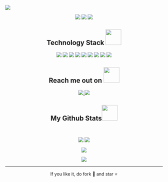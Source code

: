 
<!--  https://ritik307.github.io/portfolio/  -->
<p align="center">
 
</p align="center">
<img src="https://github.com/kkeshavv/kkeshavv/blob/main/git_wall_finalllllllllllllllllllllllllllllllllllllllllllllllllllllllll.png" />
<p align="center">
 
 <img src="https://badges.pufler.dev/visits/kkeshavv/kkeshavv"/> 
 <!-- <img src="https://badges.pufler.dev/years/kkeshavv"/> -->
<img src="https://badges.pufler.dev/repos/kkeshavv"/>
  <img src="https://badges.pufler.dev/commits/yearly/kkeshavv" />  

</p>

<!-- <p align="center">
  I'm a 3rd year student pursuing Master's in Computer Applications 🎓 from Guru Gobind Singh Indraprastha University 🏛. I'm a passionate learner who's always willing to learn and work across technologies and domains 💡. I love to explore new technologies and leverage them to solve real-life problems ✨. Apart from that I also love to guide and mentor newbies👨🏻‍💻. I'm deep into Web 🕸️ Development.
</p>   -->

<h2 align="center">Technology Stack <img src="https://github.com/ritik307/ritik307/blob/main/images/laptop.gif" width="50"></h2>

<p align="center">
 <img src="https://img.shields.io/badge/C-00599C?style=flat-square&logo=c&logoColor=white"/>
<img src="https://img.shields.io/badge/-java-E34A86?style=flat-square&logo=java"/>
<img src="https://img.shields.io/badge/-C++-00599C?style=flat-square&logo=c"/>
<img src="https://img.shields.io/badge/-HTML5-E34F26?style=flat-square&logo=html5&logoColor=white"/>
<img src="https://img.shields.io/badge/-CSS3-1572B6?style=flat-square&logo=css3"/>
<!-- <img src="https://img.shields.io/badge/-Bootstrap-563D7C?style=flat-square&logo=bootstrap"/> -->
<!-- <img src="https://img.shields.io/badge/-Heroku-430098?style=flat-square&logo=heroku"/> -->
<img src="https://img.shields.io/badge/-JavaScript-black?style=flat-square&logo=javascript"/>
<!-- <img src="https://img.shields.io/badge/-Nodejs-black?style=flat-square&logo=Node.js"/> -->
<!-- <img src="https://img.shields.io/badge/-React-black?style=flat-square&logo=react"/> -->
<!-- <img src="https://img.shields.io/badge/-MongoDB-black?style=flat-square&logo=mongodb"/> -->
<img src="https://img.shields.io/badge/-MySQL-black?style=flat-square&logo=mysql"/>
<img src="https://img.shields.io/badge/-Git-black?style=flat-square&logo=git"/>
<img src="https://img.shields.io/badge/-GitHub-black?style=flat-square&logo=github"/>
</p>

<h2 align="center">Reach me out on <img src="https://media0.giphy.com/media/jqNPzdTTxQfOgOqpO4/source.gif" width="50"></h2>

<p align="center">
<!-- <img src="https://img.shields.io/badge/-ritik-purple?style=flat-square&logo=instagram&logoColor=white&link=https://www.instagram.com/pinkdogg307/"/> -->
<!-- Gmail Badge -->
<a href="mailto: keshav91900@gmail.com" target="_blank">
 <img src="https://img.shields.io/badge/-keshav91900-c14438?style=flat-square&logo=Gmail&logoColor=white&link=mailto:keshav91900@gmail.com"/>
</a>
<a href="https://www.linkedin.com/in/keshav91900/" target="_blank">
 <img src="https://img.shields.io/badge/-keshav kumar-blue?style=flat-square&logo=Linkedin&logoColor=white&link=https://www.linkedin.com/in/ritik-rawal-698a18142/"/>
</a>

<!--  <a href="https://twitter.com/ritikhere307">
 <img src="https://img.shields.io/badge/-ritikhere307-blue?style=flat-square&logo=twitter&logoColor=white&link=https://twitter.com/ritikhere307"/>
</a> -->
</p>



<!--   My Contribution Graph <img src="https://media.giphy.com/media/xUA7aZeLE2e0P7Znz2/giphy.gif" width="50"> -->
<!-- </h2> -->
<!-- <p align="center"> -->
<!--   <img src="https://github.com/ritik307/ritik307/raw/output/github-contribution-grid-snake.svg" alt="snake"></center> -->
<!-- </p> -->

<h2 align="center">
  My Github Stats<img src="https://media.giphy.com/media/VgCDAzcKvsR6OM0uWg/giphy.gif" width="50">
</h2>
 
<br>

<p align = "center">
  <img  src = "https://github-readme-stats.vercel.app/api?username=kkeshavv&show_icons=true&theme=radical&line_height=27">
  <img src = "https://github-readme-stats.vercel.app/api/top-langs/?username=kkeshavv&hide=html,css,java,shaderlab,kotlin,hlsl&theme=radical">
</p>

<p align = "center">
 <img  src="https://github-readme-streak-stats.herokuapp.com/?user=ritik307&show_icons=true&locale=en&layout=compact&theme=radical&line_height=0" />
</p> 

<p align = "center">
 <img src="https://activity-graph.herokuapp.com/graph?username=ritik307&theme=redical">
</p> 
<hr>
<p align="center">If you like it, do fork 🍴 and star ⭐</p>
